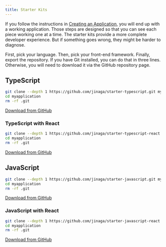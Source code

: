 ```yaml
---
title: Starter Kits
---
```


If you follow the instructions in [Creating an Application](../creating-an-application/), you will end up with a working application.
Those steps are designed so that you can see each piece working one at a time.
The starter kits provide a more complete developer experience.
But if something goes wrong, they might be harder to diagnose.

First, pick your language.
Then, pick your front-end framework.
Finally, export the repository.
If you have Git installed, you can do that in three lines.
Otherwise, you will need to download it via the GitHub repository page.

## TypeScript

```bash
git clone --depth 1 https://github.com/jinaga/starter-typescript.git myapplication
cd myapplication
rm -rf .git
```

[Download from GitHub](https://github.com/jinaga/starter-typescript)

### TypeScript with React

```bash
git clone --depth 1 https://github.com/jinaga/starter-typescript-react.git myapplication
cd myapplication
rm -rf .git
```

[Download from GitHub](https://github.com/jinaga/starter-typescript-react)

## JavaScript

```bash
git clone --depth 1 https://github.com/jinaga/starter-javascript.git myapplication
cd myapplication
rm -rf .git
```

[Download from GitHub](https://github.com/jinaga/starter-javascript)

### JavaScript with React

```bash
git clone --depth 1 https://github.com/jinaga/starter-javascript-react.git myapplication
cd myapplication
rm -rf .git
```

[Download from GitHub](https://github.com/jinaga/starter-javascript-react)
